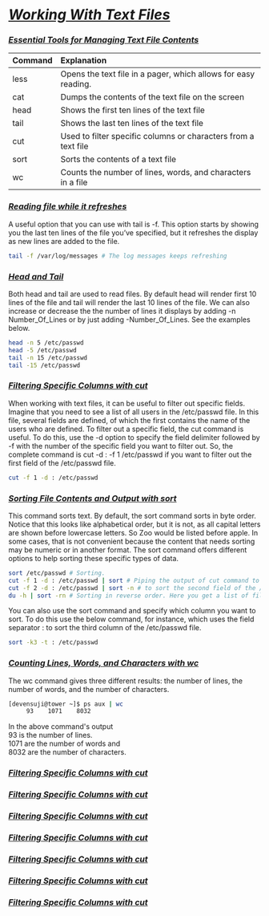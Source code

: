 # <b><ins><i>Working With Text Files</i></ins></b>

### <b><ins><i>Essential Tools for Managing Text File Contents</i></ins></b>

| Command | Explanation |   
|:-------|:----------|
| less | Opens the text file in a pager, which allows for easy reading. |
| cat | Dumps the contents of the text file on the screen |
| head | Shows the first ten lines of the text file |
| tail | Shows the last ten lines of the text file |
| cut | Used to filter specific columns or characters from a text file |
| sort | Sorts the contents of a text file |
| wc | Counts the number of lines, words, and characters in a file |

### <b><ins><i>Reading file while it refreshes</i></ins></b>
A useful option that you can use with tail is -f. This option starts by showing you the last ten lines of the file you’ve specified, but it refreshes the display as new lines are added to the file.
```bash
tail -f /var/log/messages # The log messages keeps refreshing
```
### <b><ins><i>Head and Tail</i></ins></b>

Both head and tail are used to read files. By default head will render first 10 lines of the file and tail will render the last 10 lines of the file. We can also increase or decrease the the number of lines it displays by adding -n Number_Of_Lines or by just adding -Number_Of_Lines. See the examples below.
```bash
head -n 5 /etc/passwd
head -5 /etc/passwd
tail -n 15 /etc/passwd
tail -15 /etc/passwd
```

### <b><ins><i>Filtering Specific Columns with cut</i></ins></b>
When working with text files, it can be useful to filter out specific fields. Imagine that you need to see a list of all users in the /etc/passwd file. In this file, several fields are defined, of which the first contains the name of the users who are defined. To filter out a specific field, the cut command is useful. To do this, use the -d option to specify the field delimiter followed by -f with the number of the specific field you want to filter out. So, the complete command is cut -d : -f 1 /etc/passwd if you want to filter out the first field of the /etc/passwd file. 
```bash
cut -f 1 -d : /etc/passwd
```

### <b><ins><i>Sorting File Contents and Output with sort</i></ins></b>
This command sorts text. By default, the sort command sorts in byte order. Notice that this looks like alphabetical order, but it is not, as all capital letters are shown before lowercase letters. So Zoo would be listed before apple. In some cases, that is not convenient because the content that needs sorting may be numeric or in another format. The sort command offers different options to help sorting these specific types of data.

```bash
sort /etc/passwd # Sorting.
cut -f 1 -d : /etc/passwd | sort # Piping the output of cut command to sort command.
cut -f 2 -d : /etc/passwd | sort -n # to sort the second field of the /etc/passwd file in numeric order.
du -h | sort -rn # Sorting in reverse order. Here you get a list of files sorted with the biggest file in that directory listed first.
```
You can also use the sort command and specify which column you want to sort. To do this use the below command, for instance, which uses the field separator : to sort the third column of the /etc/passwd file.
```bash
sort -k3 -t : /etc/passwd
```

### <b><ins><i>Counting Lines, Words, and Characters with wc</i></ins></b>
The wc command gives three different results: the number of lines, the number of words, and the number of characters.
```bash
[devensuji@tower ~]$ ps aux | wc
     93    1071    8032
```
In the above command's output  
93 is the number of lines.  
1071 are the number of words and  
8032 are the number of characters. 

### <b><ins><i>Filtering Specific Columns with cut</i></ins></b>
### <b><ins><i>Filtering Specific Columns with cut</i></ins></b>
### <b><ins><i>Filtering Specific Columns with cut</i></ins></b>
### <b><ins><i>Filtering Specific Columns with cut</i></ins></b>
### <b><ins><i>Filtering Specific Columns with cut</i></ins></b>
### <b><ins><i>Filtering Specific Columns with cut</i></ins></b>
### <b><ins><i>Filtering Specific Columns with cut</i></ins></b>

